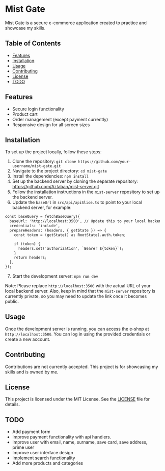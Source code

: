# Mist Gate

Mist Gate is a secure e-commerce application created to practice and showcase my skills.

## Table of Contents

* [Features](#features)
* [Installation](#installation)
* [Usage](#usage)
* [Contributing](#contributing)
* [License](#license)
* [TODO](#todo)

## Features

* Secure login functionality
* Product cart
* Order management (except payment currently)
* Responsive design for all screen sizes

## Installation

To set up the project locally, follow these steps:

1. Clone the repository: `git clone https://github.com/your-username/mist-gate.git`
2. Navigate to the project directory: `cd mist-gate`
3. Install the dependencies: `npm install`
4. Set up the backend server by cloning the separate repository: https://github.com/Aztaban/mist-server.git
5. Follow the installation instructions in the `mist-server` repository to set up the backend server.
6. Update the `baseUrl` in `src/api/apiSlice.ts` to point to your local backend server, for example:
```diff
const baseQuery = fetchBaseQuery({
  baseUrl: 'http://localhost:3500', // Update this to your local backend server URL
  credentials: 'include',
  prepareHeaders: (headers, { getState }) => {
    const token = (getState() as RootState).auth.token;

    if (token) {
      headers.set('authorization', `Bearer ${token}`);
    }
    return headers;
  },
});
```
7. Start the development server: `npm run dev`

Note: Please replace `http://localhost:3500` with the actual URL of your local backend server. Also, keep in mind that the `mist-server` repository is currently private, so you may need to update the link once it becomes public.

## Usage

Once the development server is running, you can access the e-shop at `http://localhost:3500`. You can log in using the provided credentials or create a new account.

## Contributing

Contributions are not currently accepted. This project is for showcasing my skills and is owned by me.

## License

This project is licensed under the MIT License. See the [LICENSE](./LICENSE) file for details.

## TODO

* Add payment form
* Improve payment functionality with api handlers.
* Improve user with email, name, surname, save card, save address, prime user
* Improve user interface design
* Implement search functionality
* Add more products and categories